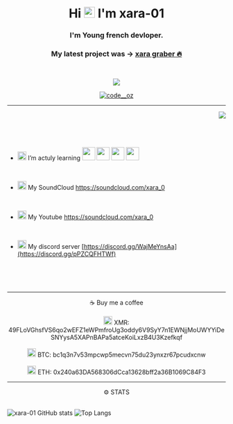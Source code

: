 <h1 align="center">Hi <img src="https://media.giphy.com/media/hvRJCLFzcasrR4ia7z/giphy.gif" width="25px"> I'm xara-01</h1>

<h3 align="center">I'm Young french devloper.</h3>

<p align="center">
    <h3 align="center">My latest project was -> <a href="https://github.com/Xara-01/xara-Graber/tree/main"> xara graber 🔥</a></h3>
</p>

<br>

<p align="center">
<img src="https://discord.c99.nl/widget/theme-1/1002273340372820038.png">
    
<br>

<p align="center">
<a href="https://www.youtube.com/channel/UCpRczQilx53gJdJHiGfz0gQ" target="blank"><img src="https://img.shields.io/youtube/channel/subscribers/UCC675U1ZUPFASsK9-FjawtA?style=social" alt="code__oz" /></a> </p>


-----

<img align="right" src="https://media.giphy.com/media/z5iCvo1oCbqt7ukMQs/giphy.gif">
<br>
<br>
<br>
<br>
                             
- <img src="https://cdn.discordapp.com/emojis/1038453394538496000.gif?size=96&quality=lossless" width="20px"> I’m actuly learning      <img src="https://user-images.githubusercontent.com/114299529/195045788-d792ec78-5ed2-4318-9c32-5bb2ebba29d4.png" width="30px">  <img src="https://user-images.githubusercontent.com/114299529/195045243-3e577ef5-3ddf-4f43-ad0c-da0d42f00d22.png" width="30px">  <img src="https://user-images.githubusercontent.com/114299529/195044924-7d6f019b-9b82-4a17-b0f2-f0447c8ee2fa.png" width="30px">  <img src="https://imgs.search.brave.com/QzK9M4F3TkAV8BdxNAvdBDENcNDsCKqmPy4RMQMGybs/rs:fit:300:300:1/g:ce/aHR0cHM6Ly9rZWVz/dGFsa3N0ZWNoLmNv/bS93cC1jb250ZW50/L3VwbG9hZHMvMjAx/OS8wOC9iYXNoLWxv/Z28tMzAweDMwMC5w/bmc" width="30px"> 
                             
<br>

- <img src="https://imgs.search.brave.com/6MAw2jeXTA_bKzh5IcKSVgNGoeRWF95TQH3rIPN9cCs/rs:fit:920:920:1/g:ce/aHR0cHM6Ly9jbGlw/YXJ0Y3JhZnQuY29t/L2ltYWdlcy9zb3Vu/ZGNsb3VkLWxvZ28t/cG5nLW11c2ljLTgu/cG5n" width="20px"> My SoundCloud https://soundcloud.com/xara_0

<br>

- <img src="https://imgs.search.brave.com/X7ulLgEYjXsXpeLeaL-UEFL23YsvBlWDoCwBX8DH8nw/rs:fit:1200:1200:1/g:ce/aHR0cHM6Ly9wbmdp/bWcuY29tL3VwbG9h/ZHMveW91dHViZS95/b3V0dWJlX1BORzEw/MjM1Mi5wbmc" width="20px"> My Youtube https://soundcloud.com/xara_0

<br>

- <img src="https://imgs.search.brave.com/AikTgZTJqe4pGT__1YSbtNsprB5LYOFISn69mu-O6zE/rs:fit:1200:1200:1/g:ce/aHR0cHM6Ly9wbmdn/cmlkLmNvbS93cC1j/b250ZW50L3VwbG9h/ZHMvMjAyMS8wNS9E/aXNjb3JkLUxvZ28t/Q2lyY2xlLTIwNDh4/MjA0OC5wbmc" width="20px"> My discord server [https://discord.gg/WajMeYnsAa](https://discord.gg/pPZCQFHTWf)
<br>
<br>
<br>   
  
-----
    
<p align="center">☕ Buy me a coffee
<br>
<br>
<img src="https://imgs.search.brave.com/yxispepd98yRlSIE6dYfmzb8VzmyGGhhWH7rdLSiLDc/rs:fit:192:192:1/g:ce/aHR0cHM6Ly9uYW5v/cG9vbC5vcmcvaWNv/bnMveG1yLWxvZ28u/cG5n" width="20px"> XMR: 49FLoVGhsfVS6qo2wEFZ1eWPmfroUg3oddy6V9SyY7n1EWNjjMoUWYYiDeSNYysA5XAPnBAPa5atceKoiLxzB4U3Kzefkqf
<br>
<br>
<img src="https://imgs.search.brave.com/3mgxOck10jXChebX3fik5F2l3-LeoIxy9HB-cMTxGGk/rs:fit:1200:1200:1/g:ce/aHR0cHM6Ly93d3cu/Y3JpcHRvbW9uZWRh/cy5jby93cC1jb250/ZW50L3VwbG9hZHMv/MjAyMS8wMS9iaXRj/b2luLWJ0Yy1sb2dv/LnBuZw" width="20px"> BTC: bc1q3n7v53mpcwp5mecvn75du23ynxzr67pcudxcnw
<br>
<br>
<img src="https://imgs.search.brave.com/MFA9y4bECHAS_HU3ObURUUpfST9LTFHSxH5tZ5yRCwg/rs:fit:1024:1024:1/g:ce/aHR0cDovL2ljb25z/Lmljb25hcmNoaXZl/LmNvbS9pY29ucy9j/amRvd25lci9jcnlw/dG9jdXJyZW5jeS1m/bGF0LzEwMjQvRXRo/ZXJldW0tRVRILWlj/b24ucG5n" width="20px"> ETH: 0x240a63DA568306dCca13628bff2a36B1069C84F3

    
<br>

-----


 
<p align="center">
  ⚙ STATS

<br>
<br>
    

![xara-01 GitHub stats](https://github-readme-stats.vercel.app/api?username=xara-01&show_icons=true&theme=dark) ![Top Langs](https://github-readme-stats.vercel.app/api/top-langs/?username=xara-01&layout=compact&theme=dark)


